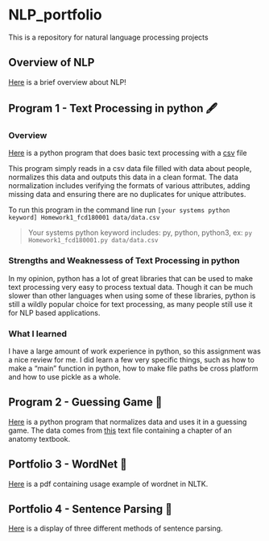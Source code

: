 # NLP_portfolio
This is a repository for natural language processing projects

## Overview of NLP
[Here](pdfs/Overview_of_NLP.pdf) is a brief overview about NLP!

## Program 1 - Text Processing in python :fountain_pen:

### Overview
[Here](Python_Text_Processing/Homework1_fcd180001.py) is a python program that does basic text processing with a [csv](Python_Text_Processing/data/data.csv) file

This program simply reads in a csv data file filled with data about people, normalizes this data and outputs this data in a clean format. The data normalization includes verifying the formats of various attributes, adding missing data and ensuring there are no duplicates for unique attributes.

To run this program in the command line run 
`[your systems python keyword] Homework1_fcd180001 data/data.csv`
>Your systems python keyword includes: py, python, python3, ex: `py Homework1_fcd180001.py data/data.csv`

### Strengths and Weaknessess of Text Processing in python

In my opinion, python has a lot of great libraries that can be used to make text processing very easy to process textual data. Though it can be much slower than other languages when using some of these libraries, python is still a wildly popular choice for text processing, as many people still use it for NLP based applications.

### What I learned
I have a large amount of work experience in python, so this assignment was a nice review for me. I did learn a few very specific things, such as how to make a “main” function in python, how to make file paths be cross platform and how to use pickle as a whole.

## Program 2 - Guessing Game :dart:
[Here](Guessing_Game/Hw2_fcd180001.py) is a python program that normalizes data and uses it in a guessing game. The data comes from [this](Guessing_Game/anat19.txt) text file containing a chapter of an anatomy textbook.

## Portfolio 3 - WordNet :goal_net:
[Here](pdfs/WordNet.pdf) is a pdf containing usage example of wordnet in NLTK. 

## Portfolio 4 - Sentence Parsing :page_with_curl:
[Here](pdfs/sentence_parsing.pdf) is a display of three different methods of sentence parsing. 
